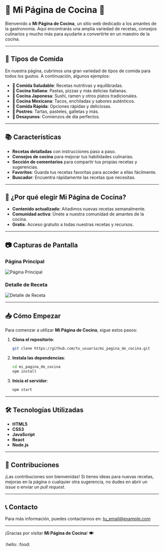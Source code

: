 # 🍴 Mi Página de Cocina 🍰

Bienvenido a **Mi Página de Cocina**, un sitio web dedicado a los amantes de la gastronomía. Aquí encontrarás una amplia variedad de recetas, consejos culinarios y mucho más para ayudarte a convertirte en un maestro de la cocina.

---

## 🍲 Tipos de Comida

En nuestra página, cubrimos una gran variedad de tipos de comida para todos los gustos. A continuación, algunos ejemplos:

- **🥗 Comida Saludable**: Recetas nutritivas y equilibradas.
- **🍝 Cocina Italiana**: Pastas, pizzas y más delicias italianas.
- **🍣 Cocina Japonesa**: Sushi, ramen y otros platos tradicionales.
- **🌮 Cocina Mexicana**: Tacos, enchiladas y sabores auténticos.
- **🍔 Comida Rápida**: Opciones rápidas y deliciosas.
- **🍰 Postres**: Tartas, pasteles, galletas y más.
- **🍳 Desayunos**: Comienzos de día perfectos.

---

## 📚 Características

- **Recetas detalladas** con instrucciones paso a paso.
- **Consejos de cocina** para mejorar tus habilidades culinarias.
- **Sección de comentarios** para compartir tus propias recetas y sugerencias.
- **Favoritos**: Guarda tus recetas favoritas para acceder a ellas fácilmente.
- **Buscador**: Encuentra rápidamente las recetas que necesitas.

---

## 🌟 ¿Por qué elegir Mi Página de Cocina?

- **Contenido actualizado**: Añadimos nuevas recetas semanalmente.
- **Comunidad activa**: Únete a nuestra comunidad de amantes de la cocina.
- **Gratis**: Acceso gratuito a todas nuestras recetas y recursos.

---

## 📷 Capturas de Pantalla

### Página Principal
![Página Principal](url_de_la_imagen_de_la_pagina_principal)

### Detalle de Receta
![Detalle de Receta](url_de_la_imagen_de_detalle_de_receta)

---

## 📥 Cómo Empezar

Para comenzar a utilizar **Mi Página de Cocina**, sigue estos pasos:

1. **Clona el repositorio**:
    ```sh
    git clone https://github.com/tu_usuario/mi_pagina_de_cocina.git
    ```
2. **Instala las dependencias**:
    ```sh
    cd mi_pagina_de_cocina
    npm install
    ```
3. **Inicia el servidor**:
    ```sh
    npm start
    ```

---

## 🛠 Tecnologías Utilizadas

- **HTML5**
- **CSS3**
- **JavaScript**
- **React**
- **Node.js**

---

## 🤝 Contribuciones

¡Las contribuciones son bienvenidas! Si tienes ideas para nuevas recetas, mejoras en la página o cualquier otra sugerencia, no dudes en abrir un _issue_ o enviar un _pull request_.

---

## 📞 Contacto

Para más información, puedes contactarnos en: [tu_email@example.com](mailto:tu_email@example.com)

---

¡Gracias por visitar **Mi Página de Cocina**! 🍽️

:hello: 
:food:

